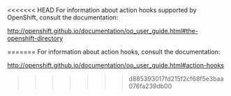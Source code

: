<<<<<<< HEAD
For information about action hooks supported by OpenShift, consult the documentation:

http://openshift.github.io/documentation/oo_user_guide.html#the-openshift-directory

=======
For information about action hooks, consult the documentation:

http://openshift.github.io/documentation/oo_user_guide.html#action-hooks
>>>>>>> d885393017fd215f2cf68f5e3baa076fa239db00
